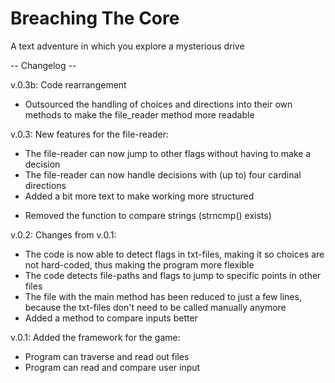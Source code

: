 # Breaching The Core
 A text adventure in which you explore a mysterious drive

 -- Changelog --

 v.0.3b:
 Code rearrangement
 - Outsourced the handling of choices and directions into their own methods to make the file_reader method more readable

 v.0.3:
 New features for the file-reader:
 + The file-reader can now jump to other flags without having to make a decision
 + The file-reader can now handle decisions with (up to) four cardinal directions
 + Added a bit more text to make working more structured

 - Removed the function to compare strings (strncmp() exists)

 v.0.2:
 Changes from v.0.1:
 + The code is now able to detect flags in txt-files, making it so choices are not hard-coded, thus making the program more flexible
 + The code detects file-paths and flags to jump to specific points in other files
 + The file with the main method has been reduced to just a few lines, because the txt-files don't need to be called manually anymore
 + Added a method to compare inputs better

 v.0.1:
 Added the framework for the game:
 + Program can traverse and read out files
 + Program can read and compare user input
